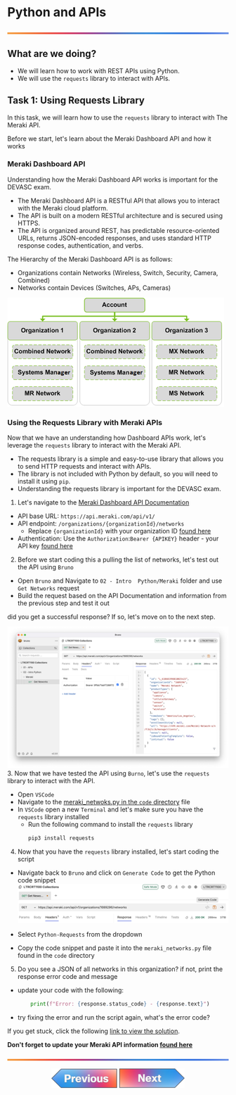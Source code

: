 # Python and APIs
![line](../assets/banner.png)

## What are we doing?
- We will learn how to work with REST APIs using Python.
- We will use the `requests` library to interact with APIs.


## Task 1: Using Requests Library
In this task, we will learn how to use the `requests` library to interact with The Meraki API.

Before we start, let's learn about the Meraki Dashboard API and how it works

### Meraki Dashboard API

Understanding how the Meraki Dashboard API works is important for the DEVASC exam. 
- The Meraki Dashboard API is a RESTful API that allows you to interact with the Meraki cloud platform. 
- The API is built on a modern RESTful architecture and is secured using HTTPS.
- The API is organized around REST, has predictable resource-oriented URLs, returns JSON-encoded responses, and uses standard HTTP response codes, authentication, and verbs.

The Hierarchy of the Meraki Dashboard API is as follows:
- Organizations contain Networks (Wireless, Switch, Security, Camera, Combined)
- Networks contain Devices (Switches, APs, Cameras)

![Meraki](./images/meraki.png)

### Using the Requests Library with Meraki APIs

Now that we have an understanding how Dashboard APIs work, let's leverage the `requests` library to interact with the Meraki API.
- The requests library is a simple and easy-to-use library that allows you to send HTTP requests and interact with APIs.
- The library is not included with Python by default, so you will need to install it using `pip`.
- Understanding the requests library is important for the DEVASC exam.

1. Let's navigate to the [Meraki Dashboard API Documentation](https://developer.cisco.com/meraki/api-v1/get-network/)
- API base URL: `https://api.meraki.com/api/v1/`
- API endpoint: `/organizations/{organizationId}/networks`
  - Replace `{organizationId}` with your organization ID [found here](./code/meraki_api_info.md)
- Authentication: Use the `Authorization`:`Bearer {APIKEY}` header - your API key [found here](./code/meraki_api_info.md)

2. Before we start coding this a pulling the list of networks, let's test out the API using `Bruno`
- Open `Bruno` and Navigate to `02 - Intro  Python/Meraki` folder and use `Get Networks` request
- Build the request based on the API Documentation and information from the previous step and test it out

did you get a successful response? If so, let's move on to the next step.

![Bruno](./images/bruno4.png)
3. Now that we have tested the API using `Burno`, let's use the `requests` library to interact with the API.
- Open `VSCode` 
- Navigate to the [meraki_netwoks.py in the `code` directory](./code/meraki_networks.py) file
- In `VSCode` open a new `Terminal` and let's make sure you have the `requests` library installed
  - Run the following command to install the `requests` library
    ```bash
    pip3 install requests
    ```

4. Now that you have the `requests` library installed, let's start coding the script
- Navigate back to `Bruno` and click on `Generate Code` to get the Python code snippet
![code](./images/bruno5.png)


- Select `Python-Requests` from the dropdown
- Copy the code snippet and paste it into the `meraki_networks.py` file found in the `code` directory

5. Do you see a JSON of all networks in this organization? if not, print the response error code and message
- update your code with the following:
  ```python
      print(f"Error: {response.status_code} - {response.text}")
  ```
- try fixing the error and run the script again, what's the error code? 


If you get stuck, click the following [link to view the solution](./code/solutions/meraki_networks_solution.py).

**Don't forget to update your Meraki API information [found here](./code/meraki_api_info.md)**

![line](../assets/banner.png)
<p align="center">
<a href="5.md"><img src="../assets/previous.png" width="150px"></a>
<a href="7.md"><img src="../assets/next.png" width="150px"></a>
</p>